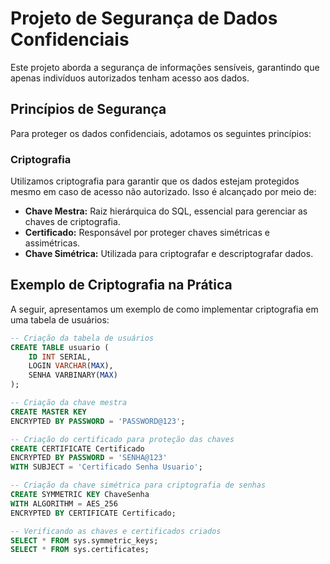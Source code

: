# Projeto de Segurança de Dados Confidenciais

Este projeto aborda a segurança de informações sensíveis, garantindo que apenas indivíduos autorizados tenham acesso aos dados.

## Princípios de Segurança

Para proteger os dados confidenciais, adotamos os seguintes princípios:

### Criptografia

Utilizamos criptografia para garantir que os dados estejam protegidos mesmo em caso de acesso não autorizado. Isso é alcançado por meio de:

- **Chave Mestra:** Raiz hierárquica do SQL, essencial para gerenciar as chaves de criptografia.
- **Certificado:** Responsável por proteger chaves simétricas e assimétricas.
- **Chave Simétrica:** Utilizada para criptografar e descriptografar dados.

## Exemplo de Criptografia na Prática

A seguir, apresentamos um exemplo de como implementar criptografia em uma tabela de usuários:

```sql
-- Criação da tabela de usuários
CREATE TABLE usuario (
	ID INT SERIAL,
  	LOGIN VARCHAR(MAX),
  	SENHA VARBINARY(MAX)
);

-- Criação da chave mestra
CREATE MASTER KEY 
ENCRYPTED BY PASSWORD = 'PASSWORD@123';

-- Criação do certificado para proteção das chaves
CREATE CERTIFICATE Certificado
ENCRYPTED BY PASSWORD = 'SENHA@123'
WITH SUBJECT = 'Certificado Senha Usuario';

-- Criação da chave simétrica para criptografia de senhas
CREATE SYMMETRIC KEY ChaveSenha
WITH ALGORITHM = AES_256
ENCRYPTED BY CERTIFICATE Certificado;

-- Verificando as chaves e certificados criados
SELECT * FROM sys.symmetric_keys;
SELECT * FROM sys.certificates;
```
